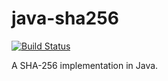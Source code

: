 # java-sha256

[![Build Status](https://travis-ci.org/JangoBrick/java-sha256.svg?branch=master)](https://travis-ci.org/JangoBrick/java-sha256)

A SHA-256 implementation in Java.
